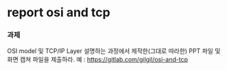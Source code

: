 # report osi and tcp

### 과제

OSI model 및 TCP/IP Layer 설명하는 과정에서 제작한(그대로 따라한) PPT 파일 및 화면 캡쳐 파일을 제출하라.
예 : https://gitlab.com/gilgil/osi-and-tcp
